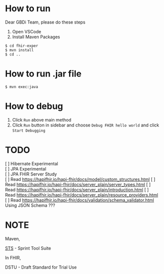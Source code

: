 # How to run

Dear GBDi Team, please do these steps

1. Open VSCode
2. Install Maven Packages
``` shell
$ cd fhir-exper
$ mvn install
$ cd ..
```

# How to run .jar file
``` shell
$ mvn exec:java
```

# How to debug
1. Click `Run` above main method
2. Click `Run` button in sidebar and choose `Debug FHIR hello world` and click `Start Debugging`

# TODO
[ ] Hibernate Experimental  
[ ] JPA Experimental  
[ ] JPA FHIR Server Study  
[ ] Read https://hapifhir.io/hapi-fhir/docs/model/custom_structures.html
[ ] Read https://hapifhir.io/hapi-fhir/docs/server_plain/server_types.html
[ ] Read https://hapifhir.io/hapi-fhir/docs/server_plain/introduction.html
[ ] Read https://hapifhir.io/hapi-fhir/docs/server_plain/resource_providers.html
[ ] Read https://hapifhir.io/hapi-fhir/docs/validation/schema_validator.html Using JSON Schema ???

# NOTE

Maven,

[STS](https://spring.io/guides/gs/sts/) - Sprint Tool Suite

In FHIR,

DSTU - Draft Standard for Trial Use
